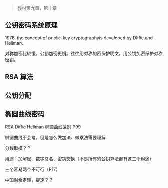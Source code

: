 > 教材第九章，第十章

## 公钥密码系统原理

1976, the concept of public-key cryptographyis developed by Diffie and Hellman.

对称加密比较慢，公钥加密更慢。往往用对称加密保护明文，用公钥加密保护对称密钥。

## RSA 算法

## 公钥分配

## 椭圆曲线密码



RSA Diffie Hellman 椭圆曲线区别 P99

椭圆曲线不会考，但是怎么做加法、做乘法需要理解

分数取模？？

用途：加解密、数字签名、密钥交换（不是所有的公钥算法都有这三个用途）

三个容易两个不可行（P17）

中国剩余定理，提速？？